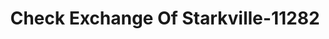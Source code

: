 ---
f_zip-code: 39759
f_state-code: MS
title: Check Exchange Of Starkville-11282
f_phone: 662-323-5000
f_city-only: Starkville
f_address: 424 Highway 12 West Starkville
f_location-unique-id: '11282'
slug: check-exchange-of-starkville-11282
updated-on: '2024-05-30T13:46:58.046Z'
created-on: '2024-05-30T13:36:59.803Z'
published-on: '2024-05-30T13:54:32.469Z'
f_city-state: cms/city/starkville-ms.md
f_company: cms/company/check-exchange-of-starkville.md
f_state: cms/state/mississippi.md
layout: '[payday-loan].html'
tags: payday-loan
---